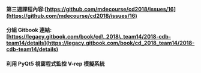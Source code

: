#### 第三週課程內容:[https://github.com/mdecourse/cd2018/issues/16](https://github.com/mdecourse/cd2018/issues/16)

#### 分組 Gitbook 連結:[https://legacy.gitbook.com/book/cd\_2018\_team14/2018-cdb-team14/details](https://legacy.gitbook.com/book/cd_2018_team14/2018-cdb-team14/details)

#### 利用 PyQt5 視窗程式監控 V-rep 模擬系統



